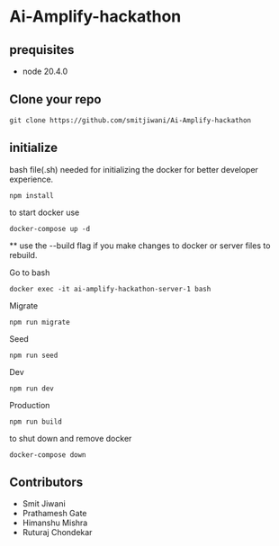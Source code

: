 # Ai-Amplify-hackathon

## prequisites

* node 20.4.0

## Clone your repo
```
git clone https://github.com/smitjiwani/Ai-Amplify-hackathon
```

## initialize

bash file(.sh) needed for initializing the docker for better developer experience.

```
npm install
```

to start docker use

```
docker-compose up -d
```
** use the --build flag if you make changes to docker or server files to rebuild.

Go to bash

```
docker exec -it ai-amplify-hackathon-server-1 bash
```

Migrate

```
npm run migrate
```

Seed

```
npm run seed
```

Dev

```
npm run dev
```

Production

```
npm run build
```


to shut down and remove docker

```
docker-compose down
```


## Contributors

* Smit Jiwani
* Prathamesh Gate
* Himanshu Mishra
* Ruturaj Chondekar

